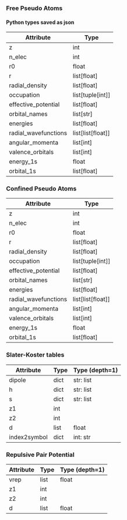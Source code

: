 ### Free Pseudo Atoms

#### Python types saved as json

| Attribute            | Type              |
|----------------------|-------------------|
| z                    | int               |
| n_elec               | int               |
| r0                   | float             |
| r                    | list[float]       |
| radial_density       | list[float]       |
| occupation           | list[tuple[int]]  |
| effective_potential  | list[float]       |
| orbital_names        | list[str]         |
| energies             | list[float]       |
| radial_wavefunctions | list[list[float]] |
| angular_momenta      | list[int]         |
| valence_orbitals     | list[int]         |
| energy_1s            | float             |
| orbital_1s           | list[float]       |


### Confined Pseudo Atoms

| Attribute            | Type              |
|----------------------|-------------------|
| z                    | int               |
| n_elec               | int               |
| r0                   | float             |
| r                    | list[float]       |
| radial_density       | list[float]       |
| occupation           | list[tuple[int]]  |
| effective_potential  | list[float]       |
| orbital_names        | list[str]         |
| energies             | list[float]       |
| radial_wavefunctions | list[list[float]] |
| angular_momenta      | list[int]         |
| valence_orbitals     | list[int]         |
| energy_1s            | float             |
| orbital_1s           | list[float]       |


### Slater-Koster tables

| Attribute    | Type   | Type (depth=1)   |
|--------------|--------|------------------|
| dipole       | dict   | str: list        |
| h            | dict   | str: list        |
| s            | dict   | str: list        |
| z1           | int    |                  |
| z2           | int    |                  |
| d            | list   | float            |
| index2symbol | dict   | int: str         |


### Repulsive Pair Potential

| Attribute   | Type   | Type (depth=1)   |
|-------------|--------|------------------|
| vrep        | list   | float            |
| z1          | int    |                  |
| z2          | int    |                  |
| d           | list   | float            |